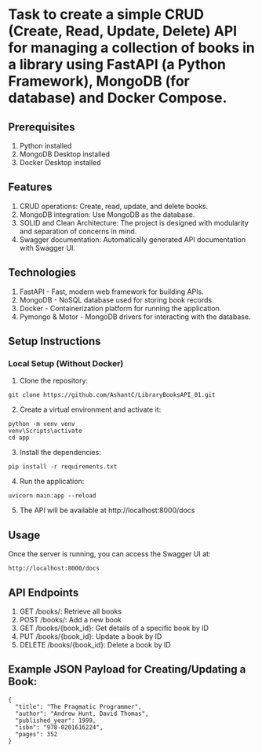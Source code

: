 # Task to create a simple CRUD (Create, Read, Update, Delete) API for managing a collection	of books in	a library using FastAPI (a Python Framework), MongoDB (for database) and Docker Compose.

## Prerequisites
1. Python installed
2. MongoDB Desktop installed
3. Docker Desktop installed

## Features
1. CRUD operations: Create, read, update, and delete books.
2. MongoDB integration: Use MongoDB as the database.
3. SOLID and Clean Architecture: The project is designed with modularity and separation of concerns in mind.
4. Swagger documentation: Automatically generated API documentation with Swagger UI.

## Technologies
1. FastAPI - Fast, modern web framework for building APIs.
2. MongoDB - NoSQL database used for storing book records.
3. Docker - Containerization platform for running the application.
4. Pymongo & Motor - MongoDB drivers for interacting with the database.

## Setup Instructions

### Local Setup (Without Docker)

1. Clone the repository:
```
git clone https://github.com/AshantC/LibraryBooksAPI_01.git
```
2. Create a virtual environment and activate it:
```
python -m venv venv
venv\Scripts\activate
cd app
```
3. Install the dependencies:
```
pip install -r requirements.txt
```
4. Run the application:
```
uvicorn main:app --reload
```
5. The API will be available at http://localhost:8000/docs


## Usage
Once the server is running, you can access the Swagger UI at:
```
http://localhost:8000/docs
```

## API Endpoints
1. GET /books/: Retrieve all books
2. POST /books/: Add a new book
3. GET /books/{book_id}: Get details of a specific book by ID
4. PUT /books/{book_id}: Update a book by ID
5. DELETE /books/{book_id}: Delete a book by ID

## Example JSON Payload for Creating/Updating a Book:
```
{
  "title": "The Pragmatic Programmer",
  "author": "Andrew Hunt, David Thomas",
  "published_year": 1999,
  "isbn": "978-0201616224",
  "pages": 352
}
```
